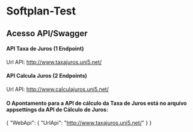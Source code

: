 # Softplan-Test

## Acesso API/Swagger

#### API Taxa de Juros (1 Endpoint)
Url API: http://www.taxajuros.uni5.net/

#### API Calcula Juros (2 Endpoints)
Url API: http://www.calculajuros.uni5.net/

#### O Apontamento para a API de cálculo da Taxa de Juros está no arquivo appsettings da API de Cálculo de Juros:
{
  "WebApi": {
    "UrlApi": "http://www.taxajuros.uni5.net/"
  }
}
